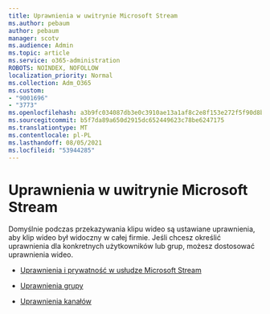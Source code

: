 ```yaml
---
title: Uprawnienia w uwitrynie Microsoft Stream
ms.author: pebaum
author: pebaum
manager: scotv
ms.audience: Admin
ms.topic: article
ms.service: o365-administration
ROBOTS: NOINDEX, NOFOLLOW
localization_priority: Normal
ms.collection: Adm_O365
ms.custom:
- "9001696"
- "3773"
ms.openlocfilehash: a3b9fc034087db3e0c3910ae13a1af8c2e8f153e272f5f90d8b2efcc6afb8dbe
ms.sourcegitcommit: b5f7da89a650d2915dc652449623c78be6247175
ms.translationtype: MT
ms.contentlocale: pl-PL
ms.lasthandoff: 08/05/2021
ms.locfileid: "53944285"
---
```

# <a name="permissions-in-microsoft-stream"></a>Uprawnienia w uwitrynie Microsoft Stream

Domyślnie podczas przekazywania klipu wideo są ustawiane uprawnienia, aby klip wideo był widoczny w całej firmie. Jeśli chcesz określić uprawnienia dla konkretnych użytkowników lub grup, możesz dostosować uprawnienia wideo.

- [Uprawnienia i prywatność w usłudze Microsoft Stream](https://docs.microsoft.com/stream/portal-permissions)

- [Uprawnienia grupy](https://docs.microsoft.com/stream/portal-permissions#group-permissions)

- [Uprawnienia kanałów](https://docs.microsoft.com/stream/portal-permissions#channel-permissions)